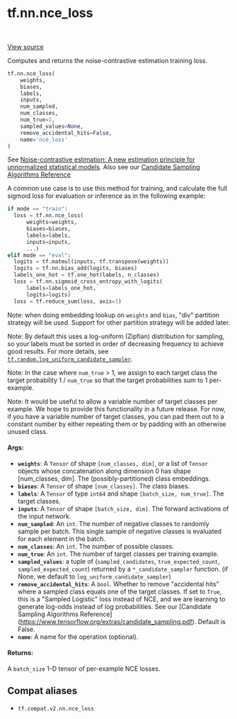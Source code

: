<div itemscope itemtype="http://developers.google.com/ReferenceObject">
<meta itemprop="name" content="tf.nn.nce_loss" />
<meta itemprop="path" content="Stable" />
</div>

# tf.nn.nce_loss

<!-- Insert buttons and diff -->

<table class="tfo-notebook-buttons tfo-api" align="left">
</table>

<a target="_blank" href="/code/stable/tensorflow/python/ops/nn_impl.py">View source</a>



Computes and returns the noise-contrastive estimation training loss.

``` python
tf.nn.nce_loss(
    weights,
    biases,
    labels,
    inputs,
    num_sampled,
    num_classes,
    num_true=1,
    sampled_values=None,
    remove_accidental_hits=False,
    name='nce_loss'
)
```



<!-- Placeholder for "Used in" -->

See [Noise-contrastive estimation: A new estimation principle for
unnormalized statistical
models](http://www.jmlr.org/proceedings/papers/v9/gutmann10a/gutmann10a.pdf).
Also see our [Candidate Sampling Algorithms
Reference](https://www.tensorflow.org/extras/candidate_sampling.pdf)

A common use case is to use this method for training, and calculate the full
sigmoid loss for evaluation or inference as in the following example:

```python
if mode == "train":
  loss = tf.nn.nce_loss(
      weights=weights,
      biases=biases,
      labels=labels,
      inputs=inputs,
      ...)
elif mode == "eval":
  logits = tf.matmul(inputs, tf.transpose(weights))
  logits = tf.nn.bias_add(logits, biases)
  labels_one_hot = tf.one_hot(labels, n_classes)
  loss = tf.nn.sigmoid_cross_entropy_with_logits(
      labels=labels_one_hot,
      logits=logits)
  loss = tf.reduce_sum(loss, axis=1)
```

Note: when doing embedding lookup on `weights` and `bias`, "div" partition
strategy will be used. Support for other partition strategy will be added
later.

Note: By default this uses a log-uniform (Zipfian) distribution for sampling,
so your labels must be sorted in order of decreasing frequency to achieve
good results.  For more details, see
<a href="../../tf/random/log_uniform_candidate_sampler.md"><code>tf.random.log_uniform_candidate_sampler</code></a>.

Note: In the case where `num_true` > 1, we assign to each target class
the target probability 1 / `num_true` so that the target probabilities
sum to 1 per-example.

Note: It would be useful to allow a variable number of target classes per
example.  We hope to provide this functionality in a future release.
For now, if you have a variable number of target classes, you can pad them
out to a constant number by either repeating them or by padding
with an otherwise unused class.

#### Args:


* <b>`weights`</b>: A `Tensor` of shape `[num_classes, dim]`, or a list of `Tensor`
  objects whose concatenation along dimension 0 has shape [num_classes,
  dim].  The (possibly-partitioned) class embeddings.
* <b>`biases`</b>: A `Tensor` of shape `[num_classes]`.  The class biases.
* <b>`labels`</b>: A `Tensor` of type `int64` and shape `[batch_size, num_true]`. The
  target classes.
* <b>`inputs`</b>: A `Tensor` of shape `[batch_size, dim]`.  The forward activations of
  the input network.
* <b>`num_sampled`</b>: An `int`.  The number of negative classes to randomly sample
  per batch. This single sample of negative classes is evaluated for each
  element in the batch.
* <b>`num_classes`</b>: An `int`. The number of possible classes.
* <b>`num_true`</b>: An `int`.  The number of target classes per training example.
* <b>`sampled_values`</b>: a tuple of (`sampled_candidates`, `true_expected_count`,
  `sampled_expected_count`) returned by a `*_candidate_sampler` function.
  (if None, we default to `log_uniform_candidate_sampler`)
* <b>`remove_accidental_hits`</b>:  A `bool`.  Whether to remove "accidental hits"
  where a sampled class equals one of the target classes.  If set to `True`,
  this is a "Sampled Logistic" loss instead of NCE, and we are learning to
  generate log-odds instead of log probabilities.  See our [Candidate
  Sampling Algorithms Reference]
    (https://www.tensorflow.org/extras/candidate_sampling.pdf). Default is
      False.
* <b>`name`</b>: A name for the operation (optional).


#### Returns:

A `batch_size` 1-D tensor of per-example NCE losses.


## Compat aliases

* `tf.compat.v2.nn.nce_loss`

